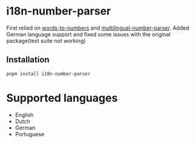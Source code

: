 # i18n-number-parser

First relied on [words-to-numbers](https://github.com/finnfiddle/words-to-numbers) and [multilingual-number-parser](https://github.com/metamaze/multilingual-number-parser). Added German language support and fixed some issues with the original package(test suite not working)

## Installation

```bash
pnpm install i18n-number-parser
```

# Supported languages
- English
- Dutch
- German
- Portuguese
